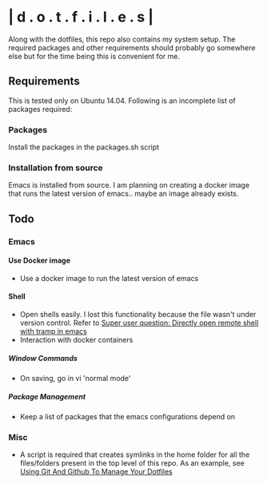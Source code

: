 # | d . o . t . f . i . l . e . s | 

Along with the dotfiles, this repo also contains my system setup. The
required packages and other requirements should probably go somewhere
else but for the time being this is convenient for me.

## Requirements

This is tested only on Ubuntu 14.04. Following is an incomplete list
of packages required:

### Packages

Install the packages in the packages.sh script

### Installation from source

Emacs is installed from source. I am planning on creating a docker
image that runs the latest version of emacs.. maybe an image already
exists.

## Todo

### Emacs

#### Use Docker image
- Use a docker image to run the latest version of emacs

#### Shell
- Open shells easily. I lost this functionality because the file
  wasn't under version control.  Refer to
  [Super user question: Directly open remote shell with tramp in emacs](http://superuser.com/a/905060/413325)
- Interaction with docker containers

##### Window Commands
- On saving, go in vi 'normal mode'

##### Package Management
- Keep a list of packages that the emacs configurations depend on

### Misc
- A script is required that creates symlinks in the home folder for
  all the files/folders present in the top level of this repo. As an
  example, see
  [Using Git And Github To Manage Your Dotfiles](http://blog.smalleycreative.com/tutorials/using-git-and-github-to-manage-your-dotfiles/)

